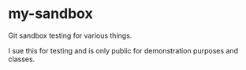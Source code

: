 # my-sandbox
Git sandbox testing for various things.

I sue this for testing and is only public for demonstration purposes and classes.



